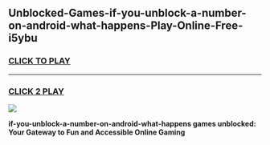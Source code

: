 
## Unblocked-Games-if-you-unblock-a-number-on-android-what-happens-Play-Online-Free-i5ybu
<h3>
<a href="https://premium76.site?title=if-you-unblock-a-number-on-android-what-happens&ref=26A">CLICK TO PLAY</a></h3>
<hr>

<h3>
<a href="https://premium76.site?title=if-you-unblock-a-number-on-android-what-happens&ref=26A">CLICK 2 PLAY</a>
  
</h3>

<a href="https://premium76.site?title=if-you-unblock-a-number-on-android-what-happens&ref=26A"><img src="https://clearcache.store/games.png"></a>


**if-you-unblock-a-number-on-android-what-happens games unblocked: Your Gateway to Fun and Accessible Online Gaming**
